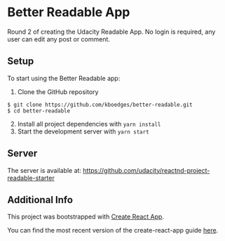 # Better Readable App

Round 2 of creating the Udacity Readable App. No login is required, any user can edit any post or comment.

## Setup

To start using the Better Readable app:

1.  Clone the GitHub repository

```
$ git clone https://github.com/kboedges/better-readable.git
$ cd better-readable
```

2.  Install all project dependencies with `yarn install`
3.  Start the development server with `yarn start`

## Server

The server is available at: https://github.com/udacity/reactnd-project-readable-starter

## Additional Info

This project was bootstrapped with [Create React App](https://github.com/facebookincubator/create-react-app).

You can find the most recent version of the create-react-app guide [here](https://github.com/facebookincubator/create-react-app/blob/master/packages/react-scripts/template/README.md).
